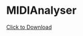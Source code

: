 # MIDIAnalyser


<a href="https://github.com/t-bre/MIDIAnalyser/tree/master/macOS%20Builds/MIDIAnalyser%202020-02-11/MIDIAnalyser.app/Contents" download>Click to Download</a>

